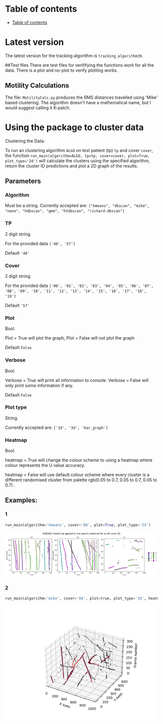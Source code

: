 Table of contents
=================
<!--ts-->
   * [Table of contents](#table-of-contents)
<!--te-->

Latest version
============
The latest version for the tracking algorithm is ```tracking_algorithm39```.

##Test files
There are test files for verififying the functions work for all the data. There is a plot and no-plot to verify plotting works.

## Motility Calculations
The file:
```MotilityCalc.py``` produces the RMS distances travelled using 'Mike' based clustering. The algorithm doesn't have a mathematical name, but I would suggest calling it K-patch. 

# Using the package to cluster data
Clustering the Data: 

To run an clustering algorithm `ALGO` on test patient (tp) `tp` and cover `cover`, the function ```run_main(algorithm=ALGO, tp=tp, cover=cover, plot=True, plot_type='2d')``` will calculate the clusters using the specified algorithm, return the cluster ID predictions and plot a 2D graph of the results. 

## Parameters 

### Algorithm 
Must be a string. 
Currently accepted are: ```["kmeans", "dbscan", "mike", "none", "hdbscan", "gmm", "htdbscan", "richard-dbscan"]``` 

### TP 
2 digit string. 

For the provided data ```['49', '57']```

Default `'49'`
### Cover 
2 digit string. 

For the provided data ```['00', '01', '02', '03', '04', '05', '06', '07', '08', '09', '10', '11', '12', '13', '14', '15', '16', '17', '18', '19']```

Default `'57'`
### Plot 
Bool. 

Plot = True will plot the graph, Plot = False will not plot the graph 

Default `False`
### Verbose
Bool. 

Verbose = True will print all information to console. Verbose = False will only print some information if any. 

Default `False`
### Plot type 
String. 

Currently accepted are: ```['2d', '3d', 'bar_graph']```

### Heatmap 
Bool. 

heatmap = True will change the colour scheme to using a heatmap where colour represents the U value accuracy. 

heatmap = False will use default colour scheme where every cluster is a different randomised cluster from palette rgb(0.05 to 0.7, 0.05 to 0.7, 0.05 to 0.7) .

## Examples:
### 1
```python 
run_main(algorithm='kmeans', cover='00', plot=True, plot_type='2d')
```
 
![](kmeans3x2d00.png)

### 2
```python 
run_main(algorithm='mike', cover='04', plot=true, plot_type='3d', heatmap=True
```

![](heatmap_example.png)
